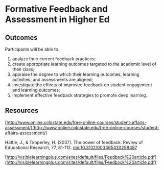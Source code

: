 # Formative Feedback and Assessment in Higher Ed

## Outcomes

Participants will be able to

1. analyze their current feedback practices;
2. create appropriate learning outcomes targeted to the academic level of their class;
3. appraise the degree to which their learning outcomes, learning activities, and assessments are aligned;
4. investigate the effects of improved feedback on student engagement and learning outcomes;
5. implement effective feedback strategies to promote deep learning.



## Resources

[http://www.online.colostate.edu/free-online-courses/student-affairs-assessment/](http://www.online.colostate.edu/free-online-courses/student-affairs-assessment/)

Hattie, J., & Timperley, H. \(2007\). The power of feedback. Review of Educational Research, 77, 81-112. [doi:10.3102/003465430298487](http://rer.sagepub.com/content/77/1/81.abstract)

[http://visiblelearningplus.com/sites/default/files/Feedback%20article.pdf](http://visiblelearningplus.com/sites/default/files/Feedback%20article.pdf)

